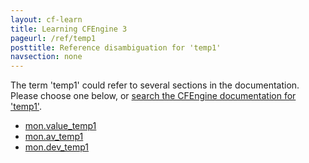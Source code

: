 ```yaml
---
layout: cf-learn
title: Learning CFEngine 3
pageurl: /ref/temp1
posttitle: Reference disambiguation for 'temp1'
navsection: none
---
```


The term 'temp1' could refer to several sections in the documentation. Please choose one below, or
[search the CFEngine documentation for 'temp1'](http://docs.cfengine.com/latest/search.html?q=temp1).

- [mon.value_temp1](http://docs.cfengine.com/latest/reference-special-variables-mon.html#mon-value_temp1)
- [mon.av_temp1](http://docs.cfengine.com/latest/reference-special-variables-mon.html#mon-av_temp1)
- [mon.dev_temp1](http://docs.cfengine.com/latest/reference-special-variables-mon.html#mon-dev_temp1)

